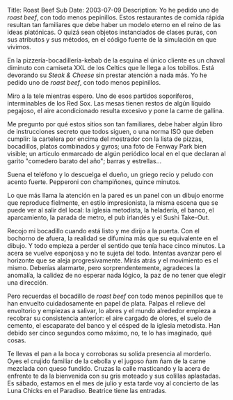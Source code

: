 Title: Roast Beef Sub
Date: 2003-07-09
Description: Yo he pedido uno de *roast beef*, con todo menos pepinillos. Estos restaurantes de comida rápida resultan tan familiares que debe haber un modelo eterno en el reino de las ideas platónicas. O quizá sean objetos instanciados de clases puras, con sus atributos y sus métodos, en el código fuente de la simulación en que vivimos. 


En la pizzería-bocadillería-kebab de la esquina el único cliente es un chaval diminuto con camiseta XXL de los Celtics que le llega a los tobillos. Está devorando su *Steak & Cheese* sin prestar atención a nada más. Yo he pedido uno de *roast beef*, con todo menos pepinillos. 

Miro a la tele mientras espero. Uno de esos partidos soporíferos, interminables de los Red Sox. Las mesas tienen restos de algún líquido pegajoso, el aire acondicionado resulta excesivo y pone la carne de gallina. 

Me pregunto por qué estos sitios son tan familiares, debe haber algún libro de instrucciones secreto que todos siguen, o una norma ISO que deben cumplir: la cartelera por encima del mostrador con la lista de pizzas, bocadillos, platos combinados y gyros; una foto de Fenway Park bien visible; un artículo enmarcado de algún periódico local en el que declaran al garito "comedero barato del año"; barras y estrellas...

Suena el teléfono y lo descuelga el dueño, un griego recio y peludo con acento fuerte. Pepperoni con champiñones, quince minutos. 

Lo que más llama la atención en la pared es un panel con un dibujo enorme que reproduce fielmente, en estilo impresionista, la misma escena que se puede ver al salir del local: la iglesia metodista, la heladería, el banco, el aparcamiento, la parada de metro, el pub irlandés y el Sushi Take-Out. 

Recojo mi bocadillo cuando está listo y me dirijo a la puerta. Con el bochorno de afuera, la realidad se difumina más que su equivalente en el dibujo. Y todo empieza a perder el sentido que tenía hace cinco minutos. La acera se vuelve esponjosa y no te sujeta del todo. Intentas avanzar pero el horizonte que se aleja progresivamente. Mirás atrás y el movimiento es el mismo. Deberías alarmarte, pero sorprendentemente, agradeces la anomalía, la calidez de no esperar nada lógico, la paz de no tener que elegir una dirección. 

Pero recuerdas el bocadillo de *roast beef* con todo menos pepinillos que te han envuelto cuidadosamente en papel de plata. Palpas el relieve del envoltorio y empiezas a salivar, lo abres y el mundo alrededor empieza a recobrar su consistencia anterior: el aire cargado de olores, el suelo de cemento, el escaparate del banco y el césped de la iglesia metodista. Han debido ser cinco segundos como máximo, no, te lo has imaginado, qué cosas. 

Te llevas el pan a la boca y corroboras su solida presencia al morderlo. Oyes el crujido familiar de la cebolla y el jugoso ñam ñam de la carne mezclada con queso fundido. Cruzas la calle masticando y la acera de enfrente te da la bienvenida con su gris moteado y sus colillas aplastadas. Es sábado, estamos en el mes de julio y esta tarde voy al concierto de las Luna Chicks en el Paradiso. Beatrice tiene las entradas.
